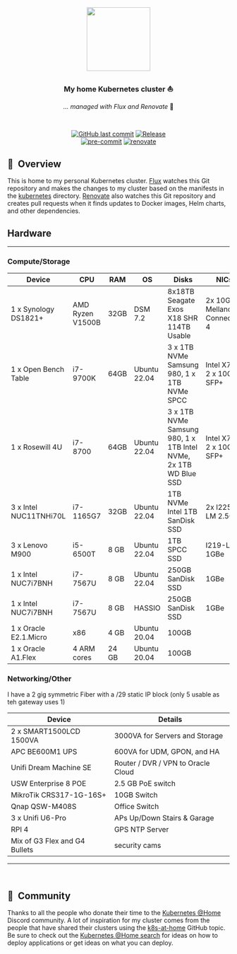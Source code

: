 <div align="center">

<img src="https://camo.githubusercontent.com/5b298bf6b0596795602bd771c5bddbb963e83e0f/68747470733a2f2f692e696d6775722e636f6d2f7031527a586a512e706e67" align="center" width="144px" height="144px"/>

### My home Kubernetes cluster :sailboat:

_... managed with Flux and Renovate_ :robot:

</div>

<br/>

<div align="center">

[![GitHub last commit](https://img.shields.io/github/last-commit/madbuda/k3s-home?color=purple&style=for-the-badge)](https://github.com/madbuda/k3s-home/commits/main 'Commit History')
[![Release](https://img.shields.io/github/v/release/madbuda/k3s-home?style=for-the-badge)](https://github.com/madbuda/k3s-home/releases 'Repo releases')\
[![pre-commit](https://img.shields.io/badge/pre--commit-enabled-brightgreen?logo=pre-commit&logoColor=white&style=for-the-badge)](https://github.com/pre-commit/pre-commit)
[![renovate](https://img.shields.io/badge/renovate-enabled-brightgreen?style=for-the-badge&logo=renovatebot&logoColor=white)](https://github.com/renovatebot/renovate)
</div>


## :book:&nbsp; Overview

This is home to my personal Kubernetes cluster. [Flux](https://github.com/fluxcd/flux2) watches this Git repository and makes the changes to my cluster based on the manifests in the [kubernetes](./kubernetes/) directory. [Renovate](https://github.com/renovatebot/renovate) also watches this Git repository and creates pull requests when it finds updates to Docker images, Helm charts, and other dependencies.

## Hardware
---
### Compute/Storage

| Device                                        | CPU          | RAM   | OS           | Disks                                                            | NICs                          |
|-----------------------------------------------|--------------|-------|--------------|------------------------------------------------------------------|-------------------------------|
| 1 x Synology DS1821+  | AMD Ryzen V1500B  | 32GB   | DSM 7.2          | 8x18TB Seagate Exos X18 SHR 114TB Usable           | 2x 10GB Mellanox ConnectX-4             |
| 1 x Open Bench Table            | i7-9700K | 64GB | Ubuntu 22.04 | 3 x 1TB NVMe Samsung 980, 1 x 1TB NVMe SPCC | Intel X710 2 x 10GB SFP+      |
| 1 x Rosewill 4U         | i7-8700 | 64GB | Ubuntu 22.04 | 3 x 1TB NVMe Samsung 980, 1 x 1TB Intel NVMe, 2x 1TB WD Blue SSD | Intel X710 2 x 10GB SFP+
| 3 x Intel NUC11TNHi70L                           | i7-1165G7    | 32GB  | Ubuntu 22.04  | 1TB NVMe Intel 1TB SanDisk SSD   | 2x I225-LM 2.5GBe |
| 3 x Lenovo M900                   | i5-6500T     | 8 GB | Ubuntu 22.04  | 1TB SPCC SSD                         |  I219-LM 1GBe  |
| 1 x Intel NUC7i7BNH                    | i7-7567U     | 8 GB | Ubuntu 22.04  | 250GB SanDisk SSD                         |  1GBe  |
| 1 x Intel NUC7i7BNH                    | i7-7567U     | 8 GB | HASSIO  | 250GB SanDisk SSD                         |  1GBe  |
| 1 x Oracle E2.1.Micro                    | x86     | 4 GB | Ubuntu 20.04   | 100GB                         |    |
| 1 x Oracle A1.Flex                    | 4 ARM cores     | 24 GB | Ubuntu 20.04   | 100GB                         |    |



### Networking/Other

I have a 2 gig symmetric Fiber with a /29 static IP block (only 5 usable as teh gateway uses 1)

| Device                                      | Details                        |
|---------------------------------------------|--------------------------------|
| 2 x SMART1500LCD 1500VA                     | 3000VA for Servers and Storage |
| APC BE600M1 UPS                             | 600VA for UDM, GPON, and HA    |
| Unifi Dream Machine SE                      | Router / DVR / VPN to Oracle Cloud |
| USW Enterprise 8 POE                        | 2.5 GB PoE switch              |
| MikroTik CRS317-1G-16S+                     | 10GB Switch                    |
| Qnap QSW-M408S                              | Office Switch                  |
| 3 x Unifi U6-Pro                            | APs Up/Down Stairs & Garage    |
| RPI 4                                       | GPS NTP Server                 |
| Mix of G3 Flex and G4 Bullets               | security cams                  |
---

<br/>



## :handshake:&nbsp; Community

Thanks to all the people who donate their time to the [Kubernetes @Home](https://discord.gg/k8s-at-home) Discord community. A lot of inspiration for my cluster comes from the people that have shared their clusters using the [k8s-at-home](https://github.com/topics/k8s-at-home) GitHub topic. Be sure to check out the [Kubernetes @Home search](https://nanne.dev/k8s-at-home-search/) for ideas on how to deploy applications or get ideas on what you can deploy.
